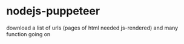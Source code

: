 # nodejs-puppeteer
download a list of urls (pages of html needed js-rendered) and many function going on
